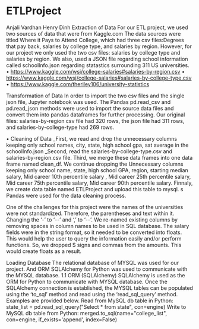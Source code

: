 # ETLProject
Anjali Vardhan
Henry Dinh
Extraction of Data
For our ETL project, we used two sources of data that were from Kaggle.com 
The data sources were titled Where it Pays to Attend College, which had three csv files:Degrees that pay back, salaries by college type, and salaries by region. However, for our project we only used the two csv files: salaries by college type and salaries by region. We also, used a JSON file regarding school information called schoolInfo.json regarding statastics surrounding 311 US universities. 
•	https://www.kaggle.com/wsj/college-salaries#salaries-by-region.csv
•	https://www.kaggle.com/wsj/college-salaries#salaries-by-college-type.csv
•	https://www.kaggle.com/theriley106/university-statistics

 Transformation of Data
In order to import the two csv files and the single json file, Jupyter notebook was used. The Pandas pd.read_csv and pd.read_json methods were used to import the source data files and convert them into pandas dataframes for further processing. Our original files: salaries-by-region csv file had 320 rows, the json file had 311 rows, and salaries-by-college-type had 269 rows. 

•	Cleaning of Data
_First, we read and drop the unnecessary columns keeping only school names, city, state, high school gpa, sat average in the schoolInfo.json
_Second, read the salaries-by-college-type.csv and salaries-by-region.csv file.
Third, we merge these data frames into one data frame named clean_df. We continue dropping the 
Unnecessary columns keeping only school name, state, high school GPA, region, starting median salary, Mid career 10th percentile salary , Mid career 25th percentile salary, Mid career 75th percentile salary, Mid career 90th percentile salary. 
Finnaly, we create data table named ETLProject and upload this table to mysql. s 
Pandas were used for the data cleaning process. 

One of the challenges for this project were the names of the universities were not standardized. Therefore, the parentheses and text within it. Changing the ‘-’ to ‘--’ and   ‘,’ to ‘--’.  We re-named existing columns by removing spaces in column names to be used in SQL database. The salary fields were in the string format, so it needed to be converted into floats. This would help the user to query the information easily and/or perform functions. So, we dropped $ signs and commas from the amounts. This would create floats as a result. 


Loading Database
The relational database of MYSQL was used for our project. And ORM SQLAlchemy for Python was used to communicate with the MYSQL database. 
1.1	ORM (SQLAlchemy)
SQLAlchemy is used as the ORM for Python to communicate with MYSQL database. Once the SQLAlchemy connection is established, the MYSQL tables can be populated using the ‘to_sql’ method and read using the ‘read_sql_query’ method. Examples are provided below.
Read from MySQL db table in Python:
state_list = pd.read_sql_query("Select * from state", con=engine)
Write to MySQL db table from Python:
merged.to_sql(name="college_list", con=engine, if_exists='append', index=False)

